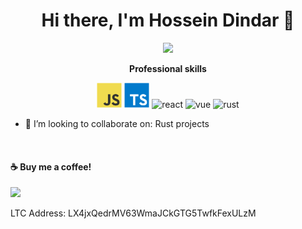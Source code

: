 <h1 align="center">Hi there, I'm Hossein Dindar 👋</h1>

<p align="center">
 <a href="https://www.linkedin.com/in/hossein-dindar/" target="_blank">
  <img src="https://img.icons8.com/fluent/48/000000/linkedin.png" />
 </a>
</p>

<p align="center"> 
 <strong>
  Professional skills
  </strong>
</p>

<p align="center"> 
  <img src="https://raw.githubusercontent.com/devicons/devicon/master/icons/javascript/javascript-original.svg" alt="javascript" width="40" height="40" />
  <img src="https://raw.githubusercontent.com/devicons/devicon/master/icons/typescript/typescript-original.svg" alt="typescript" width="40" height="40" />
  <img src="https://www.logo.wine/a/logo/React_(web_framework)/React_(web_framework)-Logo.wine.svg" alt="react" width="40" height="40" />
  <img src="https://cdn-media-1.freecodecamp.org/images/ngzdijfJdisPUgTNa4owuJucvvHxJ0-6eHI9" alt="vue" width="40" height="40" />
  <img src="https://www.rust-lang.org/logos/rust-logo-512x512.png" alt="rust" width="40" height="40" />
</p>

- 👯 I’m looking to collaborate on: Rust projects
</br>

#### ☕  Buy me a coffee!

<a href="http://www.coffeete.ir/hosseindindar">
       <img src="http://www.coffeete.ir/images/buttons/lemonchiffon.png" style="width:260px;" />
</a>
<p>LTC Address: LX4jxQedrMV63WmaJCkGTG5TwfkFexULzM</p>

